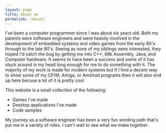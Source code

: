 ```yaml
---
layout: page
title: About me
permalink: /about/
---
```

I've been a computer programmer since I was about six years old. Both my parents were software engineers and were heavily involved in the development of embedded systems and video games from the early 80's through to the late 90's. Seeing as none of my siblings were interested, they hoped I'd catch the bug by getting me into C++, 68k Assembly, Java, and Computer hardware. It seems to have been a success and some of it has stuck around in my head long enough for me to do something with it. The majority of my work is made for modern systems but if I find a decent way to show some of my CP/M, Amiga, or Amstrad programs then it will also end up here becuse a lot of it is pretty cool

This website is a small collection of the following:
* Games I've made
* Desktop applications I've made
* Code samples

My journey as a software engineer has been a very fun winding path that's put me in a variety of roles. I can't wait to see what we make together.